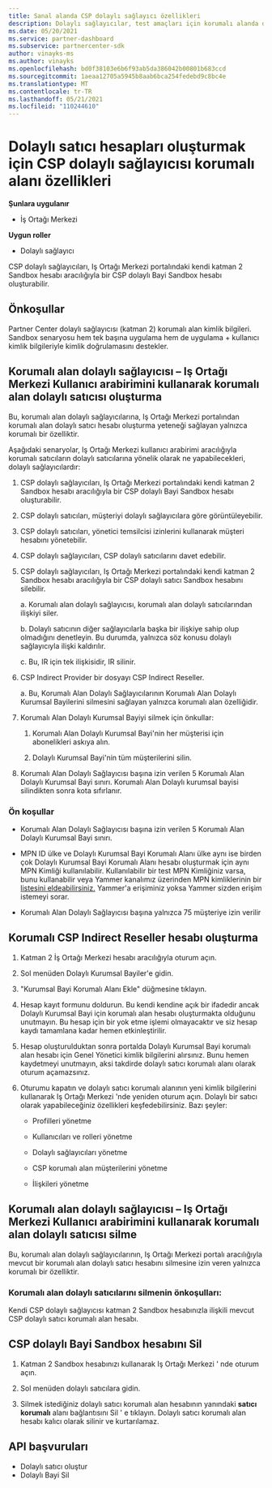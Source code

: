 ```yaml
---
title: Sanal alanda CSP dolaylı sağlayıcı özellikleri
description: Dolaylı sağlayıcılar, test amaçları için korumalı alanda dolaylı satıcılar oluşturabilir.
ms.date: 05/20/2021
ms.service: partner-dashboard
ms.subservice: partnercenter-sdk
author: vinayks-ms
ms.author: vinayks
ms.openlocfilehash: bd0f38103e6b6f93ab5da386042b00801b683ccd
ms.sourcegitcommit: 1aeaa12705a5945b8aab6bca254fedebd9c8bc4e
ms.translationtype: MT
ms.contentlocale: tr-TR
ms.lasthandoff: 05/21/2021
ms.locfileid: "110244610"
---
```

# <a name="csp-indirect-provider-sandbox-capabilities-for-creating-indirect-reseller-accounts"></a>Dolaylı satıcı hesapları oluşturmak için CSP dolaylı sağlayıcısı korumalı alanı özellikleri 

**Şunlara uygulanır**

- İş Ortağı Merkezi

**Uygun roller**

- Dolaylı sağlayıcı

CSP dolaylı sağlayıcıları, Iş Ortağı Merkezi portalındaki kendi katman 2 Sandbox hesabı aracılığıyla bir CSP dolaylı Bayi Sandbox hesabı oluşturabilir.


## <a name="prerequisites"></a>Önkoşullar 

Partner Center dolaylı sağlayıcısı (katman 2) korumalı alan kimlik bilgileri. Sandbox senaryosu hem tek başına uygulama hem de uygulama + kullanıcı kimlik bilgileriyle kimlik doğrulamasını destekler. 
 

## <a name="sandbox-indirect-provider--create-sandbox-indirect-reseller-using-the-partner-center-user-interface"></a>Korumalı alan dolaylı sağlayıcısı – Iş Ortağı Merkezi Kullanıcı arabirimini kullanarak korumalı alan dolaylı satıcısı oluşturma 

 Bu, korumalı alan dolaylı sağlayıcılarına, Iş Ortağı Merkezi portalından korumalı alan dolaylı satıcı hesabı oluşturma yeteneği sağlayan yalnızca korumalı bir özelliktir.

Aşağıdaki senaryolar, Iş Ortağı Merkezi kullanıcı arabirimi aracılığıyla korumalı satıcıların dolaylı satıcılarına yönelik olarak ne yapabilecekleri, dolaylı sağlayıcılardır: 

1. CSP dolaylı sağlayıcıları, Iş Ortağı Merkezi portalındaki kendi katman 2 Sandbox hesabı aracılığıyla bir CSP dolaylı Bayi Sandbox hesabı oluşturabilir.
2. CSP dolaylı satıcıları, müşteriyi dolaylı sağlayıcılara göre görüntüleyebilir. 

1. CSP dolaylı satıcıları, yönetici temsilcisi izinlerini kullanarak müşteri hesabını yönetebilir.

1. CSP dolaylı sağlayıcıları, CSP dolaylı satıcılarını davet edebilir.
 
1. CSP dolaylı sağlayıcıları, Iş Ortağı Merkezi portalındaki kendi katman 2 Sandbox hesabı aracılığıyla bir CSP dolaylı satıcı Sandbox hesabını silebilir.

    a.  Korumalı alan dolaylı sağlayıcısı, korumalı alan dolaylı satıcılarından ilişkiyi siler.

    b.  Dolaylı satıcının diğer sağlayıcılarla başka bir ilişkiye sahip olup olmadığını denetleyin. Bu durumda, yalnızca söz konusu dolaylı sağlayıcıyla ilişki kaldırılır.

    c. Bu, IR için tek ilişkisidir, IR silinir.

1. CSP Indirect Provider bir dosyayı CSP Indirect Reseller.

    a. Bu, Korumalı Alan Dolaylı Sağlayıcılarının Korumalı Alan Dolaylı Kurumsal Bayilerini silmesini sağlayan yalnızca korumalı alan özelliğidir.
     
1. Korumalı Alan Dolaylı Kurumsal Bayiyi silmek için önkullar:

    1. Korumalı Alan Dolaylı Kurumsal Bayi'nin her müşterisi için abonelikleri askıya alın.

    1. Dolaylı Kurumsal Bayi'nin tüm müşterilerini silin.

1. Korumalı Alan Dolaylı Sağlayıcısı başına izin verilen 5 Korumalı Alan Dolaylı Kurumsal Bayi sınırı. Korumalı Alan Dolaylı kurumsal bayisi silindikten sonra kota sıfırlanır.

### <a name="pre-requisites"></a>Ön koşullar

- Korumalı Alan Dolaylı Sağlayıcısı başına izin verilen 5 Korumalı Alan Dolaylı Kurumsal Bayi sınırı. 

- MPN ID ülke ve Dolaylı Kurumsal Bayi Korumalı Alanı ülke aynı ise birden çok Dolaylı Kurumsal Bayi Korumalı Alanı hesabı oluşturmak için aynı MPN Kimliği kullanılabilir. Kullanılabilir bir test MPN Kimliğiniz varsa, bunu kullanabilir veya Yammer kanalımız üzerinden MPN kimliklerinin bir [listesini eldeabilirsiniz.]( https://www.yammer.com/cloudpartnercommunity/#/files/929991598080 ) Yammer'a erişiminiz yoksa Yammer sizden erişim istemeyi sorar.
 
- Korumalı Alan Dolaylı Sağlayıcısı başına yalnızca 75 müşteriye izin verilir

## <a name="create-csp-indirect-reseller-sandbox-account"></a>Korumalı CSP Indirect Reseller hesabı oluşturma

1. Katman 2 İş Ortağı Merkezi hesabı aracılığıyla oturum açın. 

2. Sol menüden Dolaylı Kurumsal Bayiler'e gidin. 

3. "Kurumsal Bayi Korumalı Alanı Ekle" düğmesine tıklayın. 

4. Hesap kayıt formunu doldurun. Bu kendi kendine açık bir ifadedir ancak Dolaylı Kurumsal Bayi için korumalı alan hesabı oluşturmakta olduğunu unutmayın. Bu hesap için bir yok etme işlemi olmayacaktır ve siz hesap kaydı tamamlana kadar hemen etkinleştirilir.  

5. Hesap oluşturulduktan sonra portalda Dolaylı Kurumsal Bayi korumalı alan hesabı için Genel Yönetici kimlik bilgilerini alırsınız. Bunu hemen kaydetmeyi unutmayın, aksi takdirde dolaylı satıcı korumalı alanı olarak oturum açamazsınız. 

6. Oturumu kapatın ve dolaylı satıcı korumalı alanının yeni kimlik bilgilerini kullanarak Iş Ortağı Merkezi 'nde yeniden oturum açın. Dolaylı bir satıcı olarak yapabileceğiniz özellikleri keşfedebilirsiniz. Bazı şeyler:  

    - Profilleri yönetme  

    - Kullanıcıları ve rolleri yönetme 

    - Dolaylı sağlayıcıları yönetme 

    - CSP korumalı alan müşterilerini yönetme 

    - İlişkileri yönetme
    
     
## <a name="sandbox-indirect-provider--delete-sandbox-indirect-reseller-using-the-partner-center-user-interface"></a>Korumalı alan dolaylı sağlayıcısı – Iş Ortağı Merkezi Kullanıcı arabirimini kullanarak korumalı alan dolaylı satıcısı silme

 Bu, korumalı alan dolaylı sağlayıcılarının, Iş Ortağı Merkezi portalı aracılığıyla mevcut bir korumalı alan dolaylı satıcı hesabını silmesine izin veren yalnızca korumalı bir özelliktir. 

### <a name="pre-requisites-to-delete-sandbox-indirect-reseller"></a>Korumalı alan dolaylı satıcılarını silmenin önkoşulları:

Kendi CSP dolaylı sağlayıcısı katman 2 Sandbox hesabınızla ilişkili mevcut CSP dolaylı satıcı korumalı alan hesabı.  
 

## <a name="delete-csp-indirect-reseller-sandbox-account"></a>CSP dolaylı Bayi Sandbox hesabını Sil

1. Katman 2 Sandbox hesabınızı kullanarak Iş Ortağı Merkezi ' nde oturum açın. 

2. Sol menüden dolaylı satıcılara gidin. 

3. Silmek istediğiniz dolaylı satıcı korumalı alan hesabının yanındaki **satıcı korumalı** alanı bağlantısını Sil ' e tıklayın. Dolaylı satıcı korumalı alan hesabı kalıcı olarak silinir ve kurtarılamaz. 

## <a name="api-references"></a>API başvuruları

- Dolaylı satıcı oluştur 
- Dolaylı Bayi Sil 

 

 